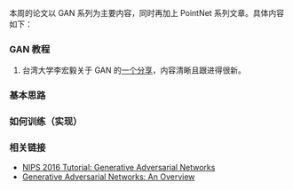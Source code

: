 本周的论文以 GAN 系列为主要内容，同时再加上 PointNet 系列文章。具体内容如下：

### GAN 教程

1. 台湾大学李宏毅关于 GAN 的[一个分享](http://speech.ee.ntu.edu.tw/~tlkagk/slide/Tutorial_HYLee_GAN.pdf)，内容清晰且跟进得很新。

### 基本思路

### 如何训练（实现）

### 相关链接

- [NIPS 2016 Tutorial: Generative Adversarial Networks](https://arxiv.org/abs/1701.00160)
- [Generative Adversarial Networks: An Overview](https://arxiv.org/abs/1710.07035)
